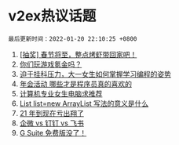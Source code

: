 # v2ex热议话题

`最后更新时间：2022-01-20 22:10:25 +0800`

1. [[抽奖] 春节将至，整点烤虾带回家吧！](https://www.v2ex.com/t/829407)
1. [你们玩游戏氪金吗？](https://www.v2ex.com/t/829449)
1. [迫于挂科压力，大一女生如何掌握学习编程的姿势](https://www.v2ex.com/t/829431)
1. [年会活动 哪些才是程序员真的喜欢的](https://www.v2ex.com/t/829390)
1. [计算机专业女生电脑求推荐](https://www.v2ex.com/t/829426)
1. [List list=new ArrayList 写法的意义是什么](https://www.v2ex.com/t/829411)
1. [21 年到现在亏出翔了](https://www.v2ex.com/t/829400)
1. [企微 vs 钉钉 vs 飞书](https://www.v2ex.com/t/829398)
1. [G Suite 免费版没了！](https://www.v2ex.com/t/829376)

